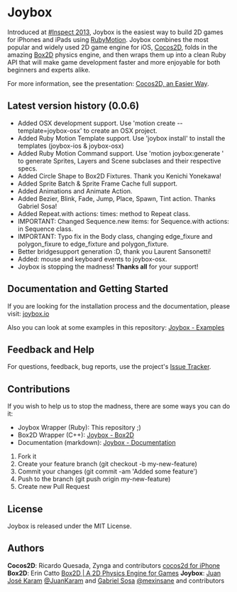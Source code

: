 # Joybox
Introduced at [#Inspect 2013](http://www.rubymotion.com/conference/), Joybox is the easiest way to build 2D games for iPhones and iPads using [RubyMotion](http://www.rubymotion.com/). Joybox combines the most popular and widely used 2D game engine for iOS, [Cocos2D](http://www.cocos2d-iphone.org/), folds in the amazing [Box2D](http://box2d.org/) physics engine, and then wraps them up into a clean Ruby API that will make game development faster and more enjoyable for both beginners and experts alike.

For more information, see the presentation: [Cocos2D, an Easier Way](https://speakerdeck.com/curveberyl/cocos2d-an-easier-way).

## Latest version history (0.0.6)
* Added OSX development support. Use 'motion create --template=joybox-osx' to create
    an OSX project.
* Added Ruby Motion Template support. Use 'joybox install' to install the templates (joybox-ios & joybox-osx)
* Added Ruby Motion Command support. Use 'motion joybox:generate <class> <name>' to generate Sprites, Layers and Scene subclases and their respective specs.
* Added Circle Shape to Box2D Fixtures. Thank you Kenichi Yonekawa!
* Added Sprite Batch & Sprite Frame Cache full support.
* Added Animations and Animate Action.
* Added Bezier, Blink, Fade, Jump, Place, Spawn, Tint action. Thanks Gabriel Sosa!
* Added Repeat.with actions:<array of actions> times:<number of times> method to Repeat class.
* IMPORTANT: Changed Sequence.new items:<array of actions> for Sequence.with actions:<array of actions> in Sequence class.
* IMPORTANT: Typo fix in the Body class, changing edge_fixure and polygon_fixure to edge_fixture and polygon_fixture.
* Better bridgesupport generation :D, thank you Laurent Sansonetti!
* Added: mouse and keyboard events to joybox-osx. 
* Joybox is stopping the madness! **Thanks all** for your support!

## Documentation and Getting Started
If you are looking for the installation process and the documentation, please visit: [joybox.io](http://joybox.io)

Also you can look at some examples in this repository: [Joybox - Examples](https://github.com/CurveBeryl/Joybox-Examples)

## Feedback and Help
For questions, feedback, bug reports, use the project's [Issue Tracker](https://github.com/rubymotion/Joybox/issues).

## Contributions

If you wish to help us to stop the madness, there are some ways you can do it:

* Joybox Wrapper (Ruby): This repository ;)
* Box2D Wrapper (C++): [Joybox - Box2D](https://github.com/CurveBeryl/Joybox-Box2D)
* Documentation (markdown): [Joybox - Documentation](https://github.com/CurveBeryl/Joybox-Documentation) 


1. Fork it
2. Create your feature branch (git checkout -b my-new-feature)
3. Commit your changes (git commit -am 'Added some feature')
4. Push to the branch (git push origin my-new-feature)
5. Create new Pull Request

## License

Joybox is released under the MIT License.
 

## Authors

**Cocos2D**: Ricardo Quesada, Zynga and contributors [cocos2d for iPhone](http://www.cocos2d-iphone.org)
**Box2D**: Erin Catto [Box2D | A 2D Physics Engine for Games](http://box2d.org)
**Joybox**: [Juan José Karam](https://github.com/CurveBeryl) [@JuanKaram](https://twitter.com/JuanKaram) and [Gabriel Sosa](https://github.com/mexinsane) [@mexinsane](https://twitter.com/mexinsane) and contributors